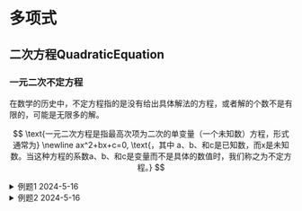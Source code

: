 # 多项式

## 二次方程QuadraticEquation

### 一元二次不定方程

在数学的历史中，不定方程指的是没有给出具体解法的方程，或者解的个数不是有限的，可能是无限多的解。

$$
\text{一元二次方程是指最高次项为二次的单变量（一个未知数）方程，形式通常为} \newline
ax^2+bx+c=0, \text{，其中 a、b、和c是已知数，而x是未知数。当这种方程的系数a、b、和c是变量而不是具体的数值时，我们称之为不定方程。}
$$

<details>
<summary>例题1 2024-5-16</summary>

$\text{已知A、n为正整数，满足}, A = (n-7)(n+8), \text{且A为完全平方数，那么n有最几个值，n的最小值是多少，n的最大值是多少？}$

分析：因为n在变化，可以把A缩放在某个区间来解题。使用换元法替换一个变量，这样就更容易理解了。

解：
$$
\text{设}k=n-7\text{,则} \newline
A = (n-7)(n+8) \to A = k(k+15) = k^2 + 15k < k^2 + 16k < k^2 + 16k + 4 = (k+8)^2 \newline
\because A=k^2 + 15k \text{是完全平方数，所以} k^2+15 \text{必然在两个完全平方数A和} (k+8)^2 \text{之间。}
$$

这样就可以一一判断两个等式之间是否成立了。

$$
k^2+15k=(k+1)^2 \to k=\frac{1}{13} \newline
k^2+15k=(k+2)^2 \to k=\frac{4}{11} \newline
k^2+15k=(k+3)^2 \to k=1 \to n=8 \to A=(8-7)(8+8)=1 \cdot 16=16=4^2 \newline
k^2+15k=(k+4)^2 \to k=\frac{16}{7} \newline
k^2+15k=(k+5)^2 \to k=5 \to n=12 \to A=(12-7)(12+8)=5 \cdot 20=100=10^2 \newline
k^2+15k=(k+6)^2 \to k=12 \to n=19 \to A=(19-7)(19+8)=12 \cdot 27 =2^2 \cdot 3 \cdot 3 \cdot 3^2=(2 \cdot 3 \cdot 3)^2 = 18^2 \newline
k^2+15k=(k+7)^2 \to k=49 \to n=56 \to A=(56-7)(56+8)=49 \cdot 64 =7^2 \cdot 8^2=(7 \cdot 8)^2 = 56^2
$$

综上所述，n有4个值，最小的是8，最大的是56.

</details>

<details>
<summary>例题2 2024-5-16</summary>

$\text{已知} n^3 + 2n^2 + 8n - 5 \text{是一个正整数的立方，则正整数的n的值可能是}$

解：

$$
n^3 < n^3 + 2n^2 + 8n - 5 < n^3 + 6n^2 + 12n + 8 = (n+2)^3 \newline
\text{可推出} \\\\
n^3 + 2n^2 + 8n - 5 = (n+1)^3 \to n^2 - 5n + 6 = 0 \to \{因式分解可得n=2或3}
$$

$$
\text{把结果待人方程也可以验证} \newline
\therefore 2^3 + 2 \cdot 2^2 + 8 \cdot 2 - 5 = 27 = 3^3 \newline
\therefore 3^3 + 2 \cdot 3^2 + 8 \cdot 3 - 5 = 64 = 4^3
$$
</details>
